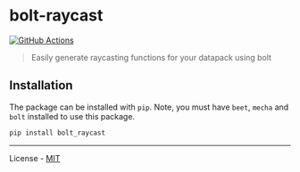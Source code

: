 # bolt-raycast

[![GitHub Actions](https://github.com/vdvman1/bolt-raycast/workflows/CI/badge.svg)](https://github.com/vdvman1/bolt-raycast/actions)

> Easily generate raycasting functions for your datapack using bolt

## Installation

The package can be installed with `pip`. Note, you must have `beet`, `mecha` and `bolt` installed to use this package.

```bash
pip install bolt_raycast
```

---

License - [MIT](https://github.com/vdvman1/bolt-raycast/blob/main/LICENSE)


